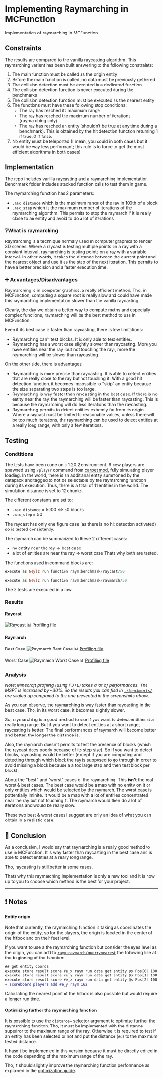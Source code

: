 # Implementing Raymarching in MCFunction

Implementation of raymarching in MCFunction.

## Constraints

The results are compared to the vanilla raycasting algorithm. This raymarching varient has been built answering to the following constraints:
1. The main function must be called as the origin entity
2. Before the main function is called, no data must be previously gethered
3. The collision detection must be executed in a dedicated function
4. The collision detection function is never executed during the benchmarks
5. The collision detection function must be executed as the nearest entity
6. The functions must have these following stop conditions:
    - The ray has reached its maximum range
    - The ray has reached the maximum number of iterations (raymarching only)
    - The ray has reached an entity (shouldn't be true at any time during a benchmark). This is obtained by the hit detection function returning 1 if true, 0 if false.
7. No entity must be teleported (I mean, you could in both cases but it would be way less performant; this rule is to force to get the most efficient algorithms in both cases)


## Implementation

The repo includes vanilla raycasting and a raymarching implementation.
Benchmark folder includes stacked function calls to test them in game.

The raymarching function has 2 parameters:
- `.max_distance` which is the maximum range of the ray in 100th of a block
- `.max_step` which is the maximum number of iterations of the raymarching algorithm. This permits to stop the raymarch if it is really close to an entity and avoid to do a lot of iterations.


### ❔What is raymarching

Raymarching is a technique normaly used in computer graphics to render 3D scenes. Where a raycast is testing multiple points on a ray with a constant interval, raymarching is testing points on a ray with a variable interval. In other words, it takes the distance between the current point and the nearest object and use it as the step of the next iteration. This permits to have a better precision and a faster execution time.

### ➕ Advantages/Disadvantages

Raymarching is in computer graphics, a really efficient method. Tho, in MCFunction, computing a square root is really slow and could have made this raymarching implementation slower than the vanilla raycasting. 

Clearly, the day we obtain a better way to compute maths and especially complex functions, raymarching will be the best method to use in MCFunction.

Even if its best case is faster than raycasting, there is few limitations:
- Raymarching can't test blocks. It is only able to test entities.
- Raymarching has a worst case slightly slower than raycasting. More you have entities near the ray (but not touching the ray), more the raymarching will be slower than raycasting.

On the other side, there is advantages:
- Raymarching is more precise than raycasting. It is able to detect entities that are really close to the ray but not touching it. With a good hit detection function, it becomes impossible to "skip" an entity because the size separating two steps is too large.
- Raymarching is way faster than raycasting in the best case. If there is no entity near the ray, the raymarching will be faster than raycasting. This is because the raymarching will do less iterations than the raycasting.
- Raymarching permits to detect entities extremly far from its origin. Where a raycast must be limited to reasonable values, unless there will be too much iterations, the raymarching can be used to detect entities at a really long range, with only a few iterations.

## Testing

### Condtitions

The tests have been done on a 1.20.2 environment. 9 new players are spawned using `/player` command from [carpet mod](https://github.com/gnembon/fabric-carpet), fully simulating player loading.
In the world, there is an additianal entity summoned by the datapack and tagged to not be selectable by the raymarching function during its execution. Thus, there is a total of 11 entities in the world.
The simulation distance is set to 12 chunks.

The different constants are set to:
- `.max_distance` = 5000 <=> 50 blocks
- `.max_step` = 50


The raycast has only one figure case (as there is no hit detection activated) so is tested consistently.

The raymarch can be summarized to these 2 different cases:
- no entity near the ray => best case
- a lot of entities are near the ray => worst case
Thats why both are tested.

The functions used in command blocks are:
```hs
execute as Neylz run function raym:benchmark/raycast/50
```
```hs
execute as Neylz run function raym:benchmark/raymarch/50
```

The 3 tests are executed in a row. 


### Results

#### Raycast
![Raycast](./images/raycast.png)
📊 [<u>Profiling file</u>](./benchmarks/raycast.zip)

#### Raymarch
Best Case 
![Raymarch Best Case](./images/raymarch_best.png)
📊 [<u>Profiling file</u>](./benchmarks/raymarch_best.zip)

Worst Case
![Raymarch Worst Case](./images/raymarch_worst.png)
📊 [<u>Profiling file</u>](./benchmarks/raymarch_worst.zip)


### Analysis

*Note: Minecraft profiling (using F3+L) takes a lot of performances. The MSPT is increased by ~30%. So the results you can find in [`./benchmarks/`](./benchmarks/) are scaled up compared to the one presented in the screenshots above.*

As you can observe, the raymarching is way faster than raycasting in the best case. Tho, in its worst case, it becomes slightly slower.

So, raymarching is a good method to use if you want to detect entities at a really long range. But if you want to detect entities at a short range, raycasting is better. The final performances of raymarch will become better and better, the longer the distance is. 

Also, the raymarch doesn't permits to test the presence of blocks (which the raycast does poorly because of its step size). So if you want to detect blocks, raycasting would be better (except if you are computing and detecting through which block the ray is supposed to go through in order to avoid missing a block because a a too large step and then test block per block). 

About the "best" and "worst" cases of the raymarching. This **isn't** the real worst & best cases. The best case would be a map with no entity on it or only entities which would be selected by the raymarch.
The worst case is pottentially infinite. It would be a map with a lot of entities concentrated near the ray but not touching it. The raymarch would then do a lot of iterations and would be really slow.

These two best & worst cases i suggest are only an idea of what you can obtain in a realistic case.

## 💫 Conclusion

As a conclusion, I would say that raymarching is a really good method to use in MCFunction. It is way faster than raycasting in the best case and is able to detect entities at a really long range.

Tho, raycasting is still better in some cases.

Thats why this raymarching implementation is only a new tool and it is now up to you to choose which method is the best for your project.


---
## ❗ Notes

#### Entity origin
Note that currently, the raymarching function is taking as coordinates the origin of the entity, so for the players, the origin is located in the center of the hitbox and on their feet level.

If you want to use a the raymarching function but consider the eyes level as the origin, you can add to [`raym:raymarch/querrynearest`](./data/raym/functions/raymarch/querrynearest.mcfunction) the following line at the beginning of the function:

```diff
## get entity coords
execute store result score #e_x raym run data get entity @s Pos[0] 100
execute store result score #e_y raym run data get entity @s Pos[1] 100
execute store result score #e_z raym run data get entity @s Pos[2] 100
+ scoreboard players add #e_y raym 162
```
Calculating the nearest point of the hitbox is also possible but would require a longer run time.

#### Optimizing further the raymarching function
It is possible to use the `distance=` selector argument to optimize further the raymarching funciton. Tho, it must be implemented with the distance superiror to the maximum range of the ray. Otherwise it is required to test if an entity has been selected or not and put the distance (`#d`) to the maximum tested distance.

It hasn't be implemented in this version because it must be directly edited in the code depending of the maximum range of the ray.

Tho, it should slightly improve the raymarching function performance as explained in the [optimization guide](https://github.com/Neylz/opti-mcfunction#readme).
